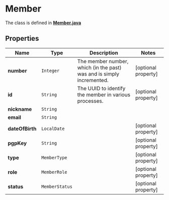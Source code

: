 # Member

The class is defined in **[Member.java](../../src/main/java/space/dezentrale/members/model/Member.java)**

## Properties

| Name            | Type           | Description                                                           | Notes               |
|-----------------|----------------|-----------------------------------------------------------------------|---------------------|
| **number**      | `Integer`      | The member number, which (in the past) was and is simply incremented. | [optional property] |
| **id**          | `String`       | The UUID to identify the member in various processes.                 | [optional property] |
| **nickname**    | `String`       |                                                                       |                     |
| **email**       | `String`       |                                                                       |                     |
| **dateOfBirth** | `LocalDate`    |                                                                       | [optional property] |
| **pgpKey**      | `String`       |                                                                       | [optional property] |
| **type**        | `MemberType`   |                                                                       | [optional property] |
| **role**        | `MemberRole`   |                                                                       | [optional property] |
| **status**      | `MemberStatus` |                                                                       | [optional property] |











